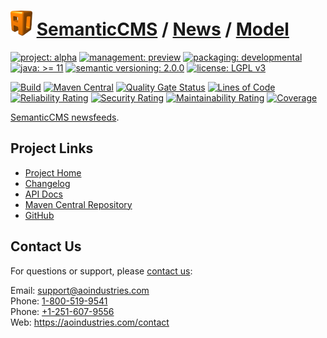 # [<img src="ao-logo.png" alt="AO Logo" width="35" height="40">](https://github.com/ao-apps) [SemanticCMS](https://github.com/ao-apps/semanticcms) / [News](https://github.com/ao-apps/semanticcms-news) / [Model](https://github.com/ao-apps/semanticcms-news-model)

[![project: alpha](https://semanticcms.com/ao-badges/project-alpha.svg)](https://aoindustries.com/life-cycle#project-alpha)
[![management: preview](https://semanticcms.com/ao-badges/management-preview.svg)](https://aoindustries.com/life-cycle#management-preview)
[![packaging: developmental](https://semanticcms.com/ao-badges/packaging-developmental.svg)](https://aoindustries.com/life-cycle#packaging-developmental)  
[![java: &gt;= 11](https://semanticcms.com/ao-badges/java-11.svg)](https://docs.oracle.com/en/java/javase/11/)
[![semantic versioning: 2.0.0](https://semanticcms.com/ao-badges/semver-2.0.0.svg)](https://semver.org/spec/v2.0.0.html)
[![license: LGPL v3](https://semanticcms.com/ao-badges/license-lgpl-3.0.svg)](https://www.gnu.org/licenses/lgpl-3.0)

[![Build](https://github.com/ao-apps/semanticcms-news-model/workflows/Build/badge.svg?branch=master)](https://github.com/ao-apps/semanticcms-news-model/actions?query=workflow%3ABuild)
[![Maven Central](https://maven-badges.herokuapp.com/maven-central/com.semanticcms/semanticcms-news-model/badge.svg)](https://maven-badges.herokuapp.com/maven-central/com.semanticcms/semanticcms-news-model)
[![Quality Gate Status](https://sonarcloud.io/api/project_badges/measure?branch=master&project=com.semanticcms%3Asemanticcms-news-model&metric=alert_status)](https://sonarcloud.io/dashboard?branch=master&id=com.semanticcms%3Asemanticcms-news-model)
[![Lines of Code](https://sonarcloud.io/api/project_badges/measure?branch=master&project=com.semanticcms%3Asemanticcms-news-model&metric=ncloc)](https://sonarcloud.io/component_measures?branch=master&id=com.semanticcms%3Asemanticcms-news-model&metric=ncloc)  
[![Reliability Rating](https://sonarcloud.io/api/project_badges/measure?branch=master&project=com.semanticcms%3Asemanticcms-news-model&metric=reliability_rating)](https://sonarcloud.io/component_measures?branch=master&id=com.semanticcms%3Asemanticcms-news-model&metric=Reliability)
[![Security Rating](https://sonarcloud.io/api/project_badges/measure?branch=master&project=com.semanticcms%3Asemanticcms-news-model&metric=security_rating)](https://sonarcloud.io/component_measures?branch=master&id=com.semanticcms%3Asemanticcms-news-model&metric=Security)
[![Maintainability Rating](https://sonarcloud.io/api/project_badges/measure?branch=master&project=com.semanticcms%3Asemanticcms-news-model&metric=sqale_rating)](https://sonarcloud.io/component_measures?branch=master&id=com.semanticcms%3Asemanticcms-news-model&metric=Maintainability)
[![Coverage](https://sonarcloud.io/api/project_badges/measure?branch=master&project=com.semanticcms%3Asemanticcms-news-model&metric=coverage)](https://sonarcloud.io/component_measures?branch=master&id=com.semanticcms%3Asemanticcms-news-model&metric=Coverage)

[SemanticCMS newsfeeds](https://github.com/ao-apps/semanticcms-news).

## Project Links
* [Project Home](https://semanticcms.com/news/model/)
* [Changelog](https://semanticcms.com/news/model/changelog)
* [API Docs](https://semanticcms.com/news/model/apidocs/)
* [Maven Central Repository](https://central.sonatype.com/artifact/com.semanticcms/semanticcms-news-model)
* [GitHub](https://github.com/ao-apps/semanticcms-news-model)

## Contact Us
For questions or support, please [contact us](https://aoindustries.com/contact):

Email: [support@aoindustries.com](mailto:support@aoindustries.com)  
Phone: [1-800-519-9541](tel:1-800-519-9541)  
Phone: [+1-251-607-9556](tel:+1-251-607-9556)  
Web: https://aoindustries.com/contact
